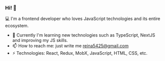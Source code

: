 ### Hi! 👋

:computer: I'm a frontend developer who loves JavaScript technologies and its entire ecosystem.

- 🌱 Currently I'm learning new technologies such as TypeScript, NextJS and improving my JS skills.
- 📫 How to reach me: just write me reina5425@gmail.com
- ⚡ Technologies: React, Redux, MobX, JavaScript, HTML, CSS, etc.

